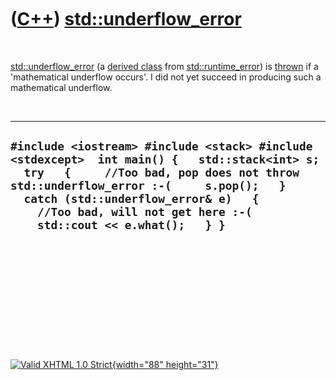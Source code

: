 



 

 

 

 

 

([C++](Cpp.htm)) [std::underflow\_error](CppUnderflow_error.htm)
================================================================

 

[std::underflow\_error](CppUnderflow_error.htm) (a [derived
class](CppDerivedClass.htm) from
[std::runtime\_error](CppRuntime_error.htm)) is [thrown](CppThrow.htm)
if a 'mathematical underflow occurs'. I did not yet succeed in producing
such a mathematical underflow.

 

  ------------------------------------------------------------------------------------------------------------------------------------------------------------------------------------------------------------------------------------------------------------------------------------------------------
  ` #include <iostream> #include <stack> #include <stdexcept>  int main() {   std::stack<int> s;    try   {     //Too bad, pop does not throw std::underflow_error :-(     s.pop();   }   catch (std::underflow_error& e)   {     //Too bad, will not get here :-(     std::cout << e.what();   } }  `
  ------------------------------------------------------------------------------------------------------------------------------------------------------------------------------------------------------------------------------------------------------------------------------------------------------

 

 

 

 

 





 

[![Valid XHTML 1.0 Strict](valid-xhtml10.png){width="88"
height="31"}](http://validator.w3.org/check?uri=referer)
